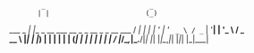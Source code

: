             _                          _            
           | |                        (_)           
  ___ _   _| |__  _ __ ___   __ _ _ __ _ _ __   ___ 
 / __| | | | '_ \| '_ ` _ \ / _` | '__| | '_ \ / _ \
 \__ \ |_| | |_) | | | | | | (_| | |  | | | | |  __/
 |___/\__,_|_.__/|_| |_| |_|\__,_|_|  |_|_| |_|\___|
                                                    
                                                    
